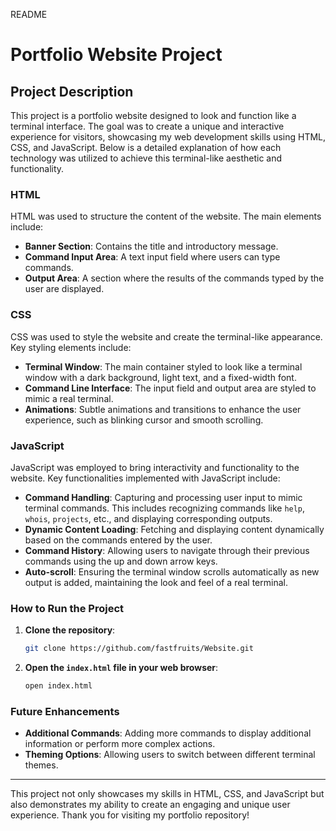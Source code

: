 README
# Portfolio Website Project

## Project Description

This project is a portfolio website designed to look and function like a terminal interface. The goal was to create a unique and interactive experience for visitors, showcasing my web development skills using HTML, CSS, and JavaScript. Below is a detailed explanation of how each technology was utilized to achieve this terminal-like aesthetic and functionality.

### HTML

HTML was used to structure the content of the website. The main elements include:

- **Banner Section**: Contains the title and introductory message.
- **Command Input Area**: A text input field where users can type commands.
- **Output Area**: A section where the results of the commands typed by the user are displayed.

### CSS

CSS was used to style the website and create the terminal-like appearance. Key styling elements include:

- **Terminal Window**: The main container styled to look like a terminal window with a dark background, light text, and a fixed-width font.
- **Command Line Interface**: The input field and output area are styled to mimic a real terminal.
- **Animations**: Subtle animations and transitions to enhance the user experience, such as blinking cursor and smooth scrolling.

### JavaScript

JavaScript was employed to bring interactivity and functionality to the website. Key functionalities implemented with JavaScript include:

- **Command Handling**: Capturing and processing user input to mimic terminal commands. This includes recognizing commands like `help`, `whois`, `projects`, etc., and displaying corresponding outputs.
- **Dynamic Content Loading**: Fetching and displaying content dynamically based on the commands entered by the user.
- **Command History**: Allowing users to navigate through their previous commands using the up and down arrow keys.
- **Auto-scroll**: Ensuring the terminal window scrolls automatically as new output is added, maintaining the look and feel of a real terminal.

### How to Run the Project

1. **Clone the repository**:
   ```bash
   git clone https://github.com/fastfruits/Website.git
   ```
2. **Open the `index.html` file in your web browser**:
   ```bash
   open index.html
   ```

### Future Enhancements

- **Additional Commands**: Adding more commands to display additional information or perform more complex actions.
- **Theming Options**: Allowing users to switch between different terminal themes.

---

This project not only showcases my skills in HTML, CSS, and JavaScript but also demonstrates my ability to create an engaging and unique user experience. Thank you for visiting my portfolio repository!